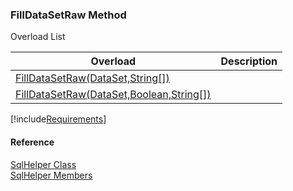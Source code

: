 ﻿### FillDataSetRaw Method

Overload List

| Overload | Description |
| --- | --- |
| [FillDataSetRaw(DataSet,String\[\])](FChoice.Common~FChoice.Common.Data.SqlHelper~FillDataSetRaw(DataSet,String[]).md) |   |
| [FillDataSetRaw(DataSet,Boolean,String\[\])](FChoice.Common~FChoice.Common.Data.SqlHelper~FillDataSetRaw(DataSet,Boolean,String[]).md) |   |

[!include[Requirements](../partials/requirements.md)]



#### Reference

[SqlHelper Class](FChoice.Common~FChoice.Common.Data.SqlHelper.md)  
[SqlHelper Members](FChoice.Common~FChoice.Common.Data.SqlHelper_members.md)